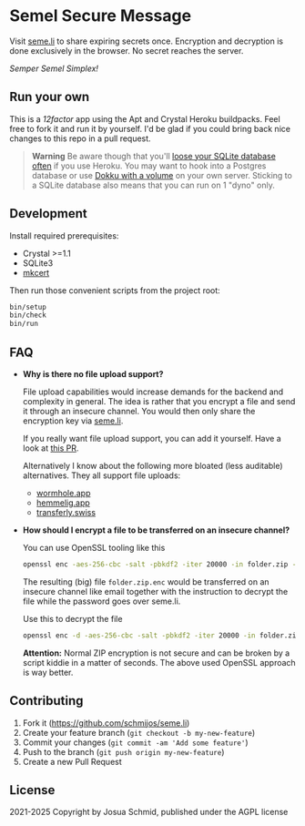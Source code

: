 # Semel Secure Message

Visit [seme.li](https://seme.li) to share expiring secrets once.
Encryption and decryption is done exclusively in the browser.
No secret reaches the server.

_Semper Semel Simplex!_

## Run your own

This is a _12factor_ app using the Apt and Crystal Heroku buildpacks.
Feel free to fork it and run it by yourself.
I'd be glad if you could bring back nice changes to this repo in a pull request.

> **Warning**
> Be aware though that you'll
[loose your SQLite database often](https://devcenter.heroku.com/articles/dynos#ephemeral-filesystem)
if you use Heroku. You may want to hook into a Postgres database
or use [Dokku with a volume](https://dokku.com/docs/advanced-usage/persistent-storage/)
on your own server.
Sticking to a SQLite database also means that you can run on 1 "dyno" only.

## Development

Install required prerequisites:

* Crystal >=1.1
* SQLite3
* [mkcert](https://github.com/FiloSottile/mkcert)

Then run those convenient scripts from the project root:

```sh
bin/setup
bin/check
bin/run
```

## FAQ

* **Why is there no file upload support?**

  File upload capabilities would increase demands for the backend and complexity in general.
  The idea is rather that you encrypt a file and send it through an insecure channel.
  You would then only share the encryption key via [seme.li](https://seme.li).
  
  If you really want file upload support, you can add it yourself.
  Have a look at [this PR](https://github.com/schmijos/seme.li/pull/3).

  Alternatively I know about the following more bloated (less auditable) alternatives.
  They all support file uploads:
  * [wormhole.app](https://wormhole.app/)
  * [hemmelig.app](https://hemmelig.app)
  * [transferly.swiss](https://www.transferly.swiss/)

* **How should I encrypt a file to be transferred on an insecure channel?**

  You can use OpenSSL tooling like this

  ```sh
  openssl enc -aes-256-cbc -salt -pbkdf2 -iter 20000 -in folder.zip -out folder.zip.enc
  ```
  
  The resulting (big) file `folder.zip.enc` would be transferred on an insecure channel
  like email together with the instruction to decrypt the file while the password
  goes over seme.li.
  
  Use this to decrypt the file
  
  ```sh
  openssl enc -d -aes-256-cbc -salt -pbkdf2 -iter 20000 -in folder.zip.enc -out folder.zip
  ```
  
  **Attention:** Normal ZIP encryption is not secure and can be broken by a script kiddie
  in a matter of seconds. The above used OpenSSL approach is way better.

## Contributing

1. Fork it (<https://github.com/schmijos/seme.li>)
2. Create your feature branch (`git checkout -b my-new-feature`)
3. Commit your changes (`git commit -am 'Add some feature'`)
4. Push to the branch (`git push origin my-new-feature`)
5. Create a new Pull Request

## License

2021-2025 Copyright by Josua Schmid, published under the AGPL license
